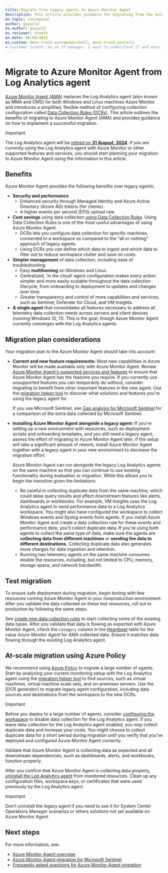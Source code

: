 ```yaml
---
title: Migrate from legacy agents to Azure Monitor Agent
description: This article provides guidance for migrating from the existing legacy agents to the new Azure Monitor Agent (AMA) and data collection rules (DCR).
ms.topic: conceptual
author: guywild
ms.author: guywild
ms.reviewer: shseth
ms.date: 08/04/2022 
ms.custom: devx-track-azurepowershell, devx-track-azurecli
# Customer intent: As an IT manager, I want to understand if and when I should move from using legacy agents to Azure Monitor Agent.    
---
```


# Migrate to Azure Monitor Agent from Log Analytics agent
[Azure Monitor Agent (AMA)](./agents-overview.md) replaces the Log Analytics agent (also known as MMA and OMS) for both Windows and Linux machines Azure Monitor and introduces a simplified, flexible method of configuring collection configuration called [Data Collection Rules (DCRs)](../essentials/data-collection-rule-overview.md). This article outlines the benefits of migrating to Azure Monitor Agent (AMA) and provides guidance on how to implement a successful migration.

> [!IMPORTANT]
> The Log Analytics agent will be [retired on **31 August, 2024**](https://azure.microsoft.com/updates/were-retiring-the-log-analytics-agent-in-azure-monitor-on-31-august-2024/). If you are currently using the Log Analytics agent with Azure Monitor or other supported features and services, you should start planning your migration to Azure Monitor Agent using the information in this article.

## Benefits 

Azure Monitor Agent provides the following benefits over legacy agents:

- **Security and performance**
  - Enhanced security through Managed Identity and Azure Active Directory (Azure AD) tokens (for clients). 
  - A higher events per second (EPS) upload rate.
- **Cost savings** using data collection [using Data Collection Rules](data-collection-rule-azure-monitor-agent.md). Using Data Collection Rules is one of the most useful advantages of using Azure Monitor Agent.
  - DCRs lets you configure data collection for specific machines connected to a workspace as compared to the “all or nothing” approach of legacy agents.
  - Using DCRs you can define which data to ingest and which data to filter out to reduce workspace clutter and save on costs.  
- **Simpler management** of data collection, including ease of troubleshooting
  - Easy **multihoming** on Windows and Linux.
  - Centralized, ‘in the cloud’ agent configuration makes every action simpler and more easily scalable throughout the data collection lifecycle, from onboarding to deployment to updates and changes over time.
  - Greater transparency and control of more capabilities and services, such as Sentinel, Defender for Cloud, and VM Insights.
- **A single agent** that consolidates all features necessary to address all telemetry data collection needs across servers and client devices (running Windows 10, 11). This is the goal, though Azure Monitor Agent currently converges with the Log Analytics agents.

## Migration plan considerations

Your migration plan to the Azure Monitor Agent should take into account:

- **Current and new feature requirements:** Most new capabilities in Azure Monitor will be made available only with Azure Monitor Agent. Review [Azure Monitor Agent's supported services and features](agents-overview.md#supported-services-and-features) to ensure that Azure Monitor Agent has the features you require. If you currently use unsupported features you can temporarily do without, consider migrating to benefit from other important features in the new agent. Use the [migration helper tool]() to discover what solutions and features you're using the legacy agent for.

    If you use Microsoft Sentinel, see [Gap analysis for Microsoft Sentinel](../../sentinel/ama-migrate.md#gap-analysis-between-agents) for a comparison of the extra data collected by Microsoft Sentinel.

- **Installing Azure Monitor Agent alongside a legacy agent:** If you're setting up a new environment with resources, such as deployment scripts and onboarding templates, and you still need a legacy agent, assess the effort of migrating to Azure Monitor Agent later. If the setup will take a significant amount of rework, install Azure Monitor Agent together with a legacy agent in your new environment to decrease the migration effort.

    Azure Monitor Agent can run alongside the legacy Log Analytics agents on the same machine so that you can continue to use existing functionality during evaluation or migration. While this allows you to begin the transition given the limitations:
    - Be careful in collecting duplicate data from the same machine, which could skew query results and affect downstream features like alerts, dashboards or workbooks. For example, VM Insights uses the Log Analytics agent to send performance data to a Log Analytics workspace. You might also have configured the workspace to collect Windows events and Syslog events from agents. If you install Azure Monitor Agent and create a data collection rule for these events and performance data, you'll collect duplicate data. If you're using both agents to collect the same type of data, make sure the agents are **collecting data from different machines** or **sending the data to different destinations**. Collecting duplicate data also generates more charges for data ingestion and retention.
    - Running two telemetry agents on the same machine consumes double the resources, including, but not limited to CPU, memory, storage space, and network bandwidth.

## Test migration
To ensure safe deployment during migration, begin testing with few resources running Azure Monitor Agent in your nonproduction environment. After you validate the data collected on these test resources, roll out to production by following the same steps.

See [create new data collection rules](./data-collection-rule-azure-monitor-agent.md#create-data-collection-rule-and-association) to start collecting some of the existing data types. After you validate that data is flowing as expected with Azure Monitor Agent, check the `Category` column in the [Heartbeat](/azure/azure-monitor/reference/tables/heartbeat) table for the value *Azure Monitor Agent* for AMA collected data. Ensure it matches data flowing through the existing Log Analytics agent.

## At-scale migration using Azure Policy
We recommend using [Azure Policy](../../governance/policy/overview.md) to migrate a large number of agents. 
Start by analyzing your current monitoring setup with the Log Analytics agent using the [migration helper tool]() to find sources, such as virtual machines, virtual machine scale sets, and on-premises servers. 
  Use the [DCR generator] to migrate legacy agent configuration, including data sources and destinations from the workspace to the new DCRs.

> [!IMPORTANT]
> Before you deploy to a large number of agents, consider [configuring the workspace](agent-data-sources.md) to disable data collection for the Log Analytics agent. If you leave data collection for the Log Analytics agent enabled, you may collect duplicate data and increase your costs. You might choose to collect duplicate data for a short period during migration until you verify that you've deployed and configured Azure Monitor Agent correctly.

Validate that Azure Monitor Agent is collecting data as expected and all downstream dependencies, such as dashboards, alerts, and workbooks, function properly. 

After you confirm that Azure Monitor Agent is collecting data properly, [uninstall the Log Analytics agent](./agent-manage.md#uninstall-agent) from monitored resources. Clean up any configuration files, workspace keys, or certificates that were used previously by the Log Analytics agent.

> [!IMPORTANT]
> Don't uninstall the legacy agent if you need to use it for System Center Operations Manager scenarios or others solutions not yet available on Azure Monitor Agent. 

## Next steps

For more information, see:

- [Azure Monitor Agent overview](agents-overview.md)
- [Azure Monitor Agent migration for Microsoft Sentinel](../../sentinel/ama-migrate.md)
- [Frequently asked questions for Azure Monitor Agent migration](/azure/azure-monitor/faq#azure-monitor-agent)
